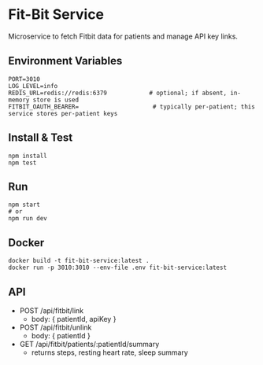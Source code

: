 # Fit-Bit Service

Microservice to fetch Fitbit data for patients and manage API key links.

## Environment Variables

```
PORT=3010
LOG_LEVEL=info
REDIS_URL=redis://redis:6379            # optional; if absent, in-memory store is used
FITBIT_OAUTH_BEARER=                     # typically per-patient; this service stores per-patient keys
```

## Install & Test

```
npm install
npm test
```

## Run

```
npm start
# or
npm run dev
```

## Docker

```
docker build -t fit-bit-service:latest .
docker run -p 3010:3010 --env-file .env fit-bit-service:latest
```

## API

- POST /api/fitbit/link
  - body: { patientId, apiKey }
- POST /api/fitbit/unlink
  - body: { patientId }
- GET /api/fitbit/patients/:patientId/summary
  - returns steps, resting heart rate, sleep summary
